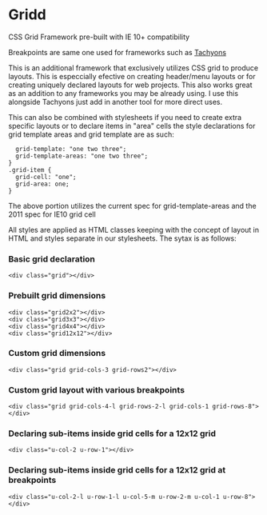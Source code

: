 # Gridd
CSS Grid Framework pre-built with IE 10+ compatibility

Breakpoints are same one used for frameworks such as [Tachyons](https://tachyons.io/)

This is an additional framework that exclusively utilizes CSS grid to produce layouts. This is especcially efective on creating header/menu layouts or for creating uniquely declared layouts for web projects. This also works great as an addition to any frameworks you may be already using. I use this alongside Tachyons just add in another tool for more direct uses.

This can also be combined with stylesheets if you need to create extra specific layouts or to declare items in "area" cells the style declarations for grid template areas and grid template are as such:

```.grid-stuff {
  grid-template: "one two three";
  grid-template-areas: "one two three";
}
.grid-item {
  grid-cell: "one";
  grid-area: one;
}
```

The above portion utilizes the current spec for grid-template-areas and the 2011 spec for IE10 grid cell

All styles are applied as HTML classes keeping with the concept of layout in HTML and styles separate in our stylesheets.
The sytax is as follows:

### Basic grid declaration
`<div class="grid"></div>`

### Prebuilt grid dimensions
`<div class="grid2x2"></div>`  
`<div class="grid3x3"></div>`  
`<div class="grid4x4"></div>`  
`<div class="grid12x12"></div>`  

### Custom grid dimensions
`<div class="grid grid-cols-3 grid-rows2"></div>`

### Custom grid layout with various breakpoints
`<div class="grid grid-cols-4-l grid-rows-2-l grid-cols-1 grid-rows-8"></div>`

### Declaring sub-items inside grid cells for a 12x12 grid
`<div class="u-col-2 u-row-1"></div>`

### Declaring sub-items inside grid cells for a 12x12 grid at breakpoints
`<div class="u-col-2-l u-row-1-l u-col-5-m u-row-2-m u-col-1 u-row-8"></div>`

